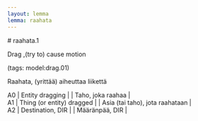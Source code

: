 ```yaml
---
layout: lemma
lemma: raahata
---
```


<div class="sense">
# <span class="sensename">raahata.1</span>

<span class="description">Drag ,(try to) cause motion</span>

(tags: model:drag.01)

<span class="description">Raahata, (yrittää) aiheuttaa liikettä</span>

A0 | Entity dragging |   | Taho, joka raahaa |  
A1 | Thing (or entity) dragged |   | Asia (tai taho), jota raahataan |  
A2 | Destination, DIR |   | Määränpää, DIR |  

</div>

